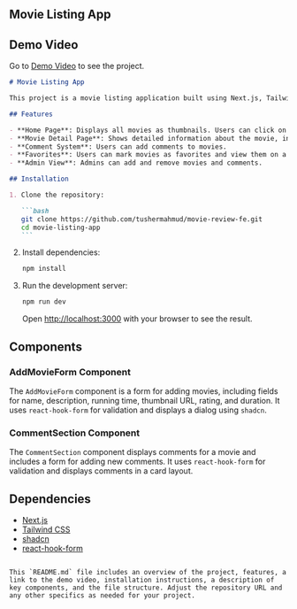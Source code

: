 ## Movie Listing App

## Demo Video

Go to [Demo Video](https://1drv.ms/v/s!AmnyZ6A8HpjagYJmGuHBzsy89ZJrYw?e=vFdvwV) to see the project.

````markdown
# Movie Listing App

This project is a movie listing application built using Next.js, Tailwind CSS, shadcn, and react-hook-form. The application includes features for viewing movie details, adding comments, marking movies as favorites, and an admin view for adding/removing movies.

## Features

- **Home Page**: Displays all movies as thumbnails. Users can click on a thumbnail to view movie details.
- **Movie Detail Page**: Shows detailed information about the movie, including a comment section.
- **Comment System**: Users can add comments to movies.
- **Favorites**: Users can mark movies as favorites and view them on a separate tab.
- **Admin View**: Admins can add and remove movies and comments.

## Installation

1. Clone the repository:

   ```bash
   git clone https://github.com/tushermahmud/movie-review-fe.git
   cd movie-listing-app
   ```
````

2. Install dependencies:

   ```bash
   npm install
   ```

3. Run the development server:

   ```bash
   npm run dev
   ```

   Open [http://localhost:3000](http://localhost:3000) with your browser to see the result.

## Components

### AddMovieForm Component

The `AddMovieForm` component is a form for adding movies, including fields for name, description, running time, thumbnail URL, rating, and duration. It uses `react-hook-form` for validation and displays a dialog using `shadcn`.

### CommentSection Component

The `CommentSection` component displays comments for a movie and includes a form for adding new comments. It uses `react-hook-form` for validation and displays comments in a card layout.

## Dependencies

- [Next.js](https://nextjs.org/)
- [Tailwind CSS](https://tailwindcss.com/)
- [shadcn](https://shadcn.dev/)
- [react-hook-form](https://react-hook-form.com/)

```

This `README.md` file includes an overview of the project, features, a link to the demo video, installation instructions, a description of key components, and the file structure. Adjust the repository URL and any other specifics as needed for your project.
```
